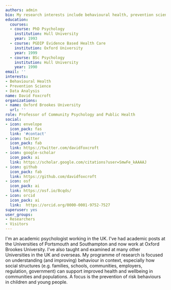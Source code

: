 ```yaml
---
authors: admin
bio: My research interests include behavioural health, prevention science and data science.
education:
  courses:
  - course: PhD Psychology
    institution: Hull University
    year: 1993
  - course: PGDIP Evidence Based Health Care
    institution: Oxford University
    year: 1999
  - course: BSc Psychology
    institution: Hull University
    year: 1990
email: ''
interests:
- Behavioural Health
- Prevention Science
- Data Analysis
name: David Foxcroft
organizations:
- name: Oxford Brookes University
  url: ''
role: Professor of Community Psychology and Public Health
social:
- icon: envelope
  icon_pack: fas
  link: '#contact'
- icon: twitter
  icon_pack: fab
  link: https://twitter.com/davidfoxcroft
- icon: google-scholar
  icon_pack: ai
  link: https://scholar.google.com/citations?user=SmwFe_kAAAAJ
- icon: github
  icon_pack: fab
  link: https://github.com/davidfoxcroft
- icon: osf
  icon_pack: ai
  link: https://osf.io/8cqds/
- icon: orcid
  icon_pack: ai
  link:  https://orcid.org/0000-0001-9752-7527
superuser: yes
user_groups:
- Researchers
- Visitors
---
```


I'm an academic psychologist working in the UK. I've had academic posts at the Universities of Portsmouth and Southampton and now work at Oxford Brookes University. I've also taught and examined at many other Universities in the UK and overseas.  My programme of research is focused on understanding (and improving) behaviour in context, especially how social structures (e.g. families, schools, communities, employers, regulation, government) can support improved health and wellbeing in communities and populations. A focus is the prevention of risk behaviours in children and young people.
